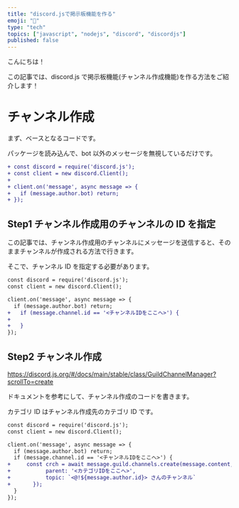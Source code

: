 ```yaml
---
title: "discord.jsで掲示板機能を作る"
emoji: "📌"
type: "tech"
topics: ["javascript", "nodejs", "discord", "discordjs"]
published: false
---
```


こんにちは！

この記事では、discord.js で掲示板機能(チャンネル作成機能)を作る方法をご紹介します！

# チャンネル作成

まず、ベースとなるコードです。

パッケージを読み込んで、bot 以外のメッセージを無視しているだけです。

```diff js
+ const discord = require('discord.js');
+ const client = new discord.Client();
+
+ client.on('message', async message => {
+ 	if (message.author.bot) return;
+ });
```

## Step1 チャンネル作成用のチャンネルの ID を指定

この記事では、チャンネル作成用のチャンネルにメッセージを送信すると、そのままチャンネルが作成される方法で行きます。

そこで、チャンネル ID を指定する必要があります。

```diff js
const discord = require('discord.js');
const client = new discord.Client();

client.on('message', async message => {
  if (message.author.bot) return;
+   if (message.channel.id == '<チャンネルIDをここへ>') {
+
+   }
});
```

## Step2 チャンネル作成

https://discord.js.org/#/docs/main/stable/class/GuildChannelManager?scrollTo=create

ドキュメントを参考にして、チャンネル作成のコードを書きます。

カテゴリ ID はチャンネル作成先のカテゴリ ID です。

```diff js
const discord = require('discord.js');
const client = new discord.Client();

client.on('message', async message => {
  if (message.author.bot) return;
  if (message.channel.id == '<チャンネルIDをここへ>') {
+     const crch = await message.guild.channels.create(message.content, {
+ 			parent: '<カテゴリIDをここへ>',
+ 			topic: `<@!${message.author.id}> さんのチャンネル`
+ 		});
  }
});
```
